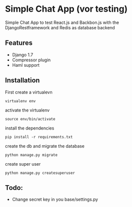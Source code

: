 # Simple Chat App (vor testing) 
Simple Chat App to test React.js and Backbon.js with the DjangoRestframework and Redis as database backend 




## Features
 - Django 1.7
 - Compressor plugin
 - Haml support


## Installation
First create a virtualevn

    virtualenv env

activate the virtualenv

    source env/bin/activate

install the dependencies

    pip install -r requirements.txt

create the db and migrate the database

    python manage.py migrate


create super user

    python manage.py createsuperuser



## Todo:
 - Change secret key in you base/settings.py
